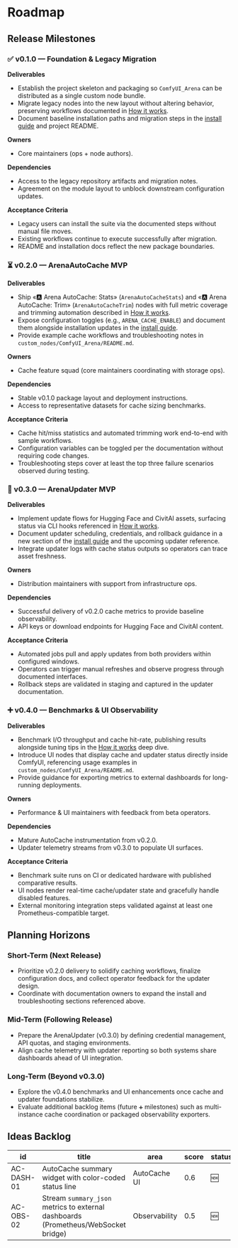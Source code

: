 # Roadmap

## Release Milestones

### ✅ v0.1.0 — Foundation & Legacy Migration
**Deliverables**
- Establish the project skeleton and packaging so `ComfyUI_Arena` can be distributed as a single custom node bundle.
- Migrate legacy nodes into the new layout without altering behavior, preserving workflows documented in [How it works](./HOW_IT_WORKS.md).
- Document baseline installation paths and migration steps in the [install guide](./INSTALL.md) and project README.

**Owners**
- Core maintainers (ops + node authors).

**Dependencies**
- Access to the legacy repository artifacts and migration notes.
- Agreement on the module layout to unblock downstream configuration updates.

**Acceptance Criteria**
- Legacy users can install the suite via the documented steps without manual file moves.
- Existing workflows continue to execute successfully after migration.
- README and installation docs reflect the new package boundaries.

### ⏳ v0.2.0 — ArenaAutoCache MVP
**Deliverables**
- Ship «🅰️ Arena AutoCache: Stats» (`ArenaAutoCacheStats`) and «🅰️ Arena AutoCache: Trim» (`ArenaAutoCacheTrim`) nodes with full metric coverage and trimming automation described in [How it works](./HOW_IT_WORKS.md).
- Expose configuration toggles (e.g., `ARENA_CACHE_ENABLE`) and document them alongside installation updates in the [install guide](./INSTALL.md).
- Provide example cache workflows and troubleshooting notes in `custom_nodes/ComfyUI_Arena/README.md`.

**Owners**
- Cache feature squad (core maintainers coordinating with storage ops).

**Dependencies**
- Stable v0.1.0 package layout and deployment instructions.
- Access to representative datasets for cache sizing benchmarks.

**Acceptance Criteria**
- Cache hit/miss statistics and automated trimming work end-to-end with sample workflows.
- Configuration variables can be toggled per the documentation without requiring code changes.
- Troubleshooting steps cover at least the top three failure scenarios observed during testing.

### 📝 v0.3.0 — ArenaUpdater MVP
**Deliverables**
- Implement update flows for Hugging Face and CivitAI assets, surfacing status via CLI hooks referenced in [How it works](./HOW_IT_WORKS.md).
- Document updater scheduling, credentials, and rollback guidance in a new section of the [install guide](./INSTALL.md) and the upcoming updater reference.
- Integrate updater logs with cache status outputs so operators can trace asset freshness.

**Owners**
- Distribution maintainers with support from infrastructure ops.

**Dependencies**
- Successful delivery of v0.2.0 cache metrics to provide baseline observability.
- API keys or download endpoints for Hugging Face and CivitAI content.

**Acceptance Criteria**
- Automated jobs pull and apply updates from both providers within configured windows.
- Operators can trigger manual refreshes and observe progress through documented interfaces.
- Rollback steps are validated in staging and captured in the updater documentation.

### ➕ v0.4.0 — Benchmarks & UI Observability
**Deliverables**
- Benchmark I/O throughput and cache hit-rate, publishing results alongside tuning tips in the [How it works](./HOW_IT_WORKS.md#how-it-works) deep dive.
- Introduce UI nodes that display cache and updater status directly inside ComfyUI, referencing usage examples in `custom_nodes/ComfyUI_Arena/README.md`.
- Provide guidance for exporting metrics to external dashboards for long-running deployments.

**Owners**
- Performance & UI maintainers with feedback from beta operators.

**Dependencies**
- Mature AutoCache instrumentation from v0.2.0.
- Updater telemetry streams from v0.3.0 to populate UI surfaces.

**Acceptance Criteria**
- Benchmark suite runs on CI or dedicated hardware with published comparative results.
- UI nodes render real-time cache/updater state and gracefully handle disabled features.
- External monitoring integration steps validated against at least one Prometheus-compatible target.

## Planning Horizons

### Short-Term (Next Release)
- Prioritize v0.2.0 delivery to solidify caching workflows, finalize configuration docs, and collect operator feedback for the updater design.
- Coordinate with documentation owners to expand the install and troubleshooting sections referenced above.

### Mid-Term (Following Release)
- Prepare the ArenaUpdater (v0.3.0) by defining credential management, API quotas, and staging environments.
- Align cache telemetry with updater reporting so both systems share dashboards ahead of UI integration.

### Long-Term (Beyond v0.3.0)
- Explore the v0.4.0 benchmarks and UI enhancements once cache and updater foundations stabilize.
- Evaluate additional backlog items (future `➕` milestones) such as multi-instance cache coordination or packaged observability exporters.

## Ideas Backlog

| id | title | area | score | status |
| --- | --- | --- | --- | --- |
| AC-DASH-01 | AutoCache summary widget with color-coded status line | AutoCache UI | 0.6 | 🆕 |
| AC-OBS-02 | Stream `summary_json` metrics to external dashboards (Prometheus/WebSocket bridge) | Observability | 0.5 | 🆕 |

